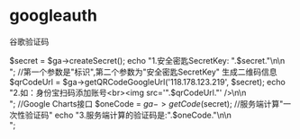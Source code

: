 # googleauth
谷歌验证码

$secret = $ga->createSecret();
echo "1.安全密匙SecretKey: ".$secret."\n\n<br>";
//第一个参数是"标识",第二个参数为"安全密匙SecretKey" 生成二维码信息
$qrCodeUrl = $ga->getQRCodeGoogleUrl('118.178.123.219', $secret);
echo "2.如：身份宝扫码添加账号<br><img src='".$qrCodeUrl."' />\n\n<br />"; //Google Charts接口
$oneCode = $ga->getCode($secret); //服务端计算"一次性验证码"
echo "3.服务端计算的验证码是:".$oneCode."\n\n<br />";
